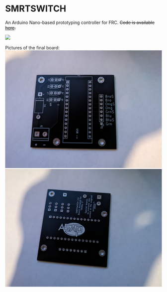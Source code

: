 # SMRTSWITCH

An Arduino Nano-based prototyping controller for FRC. ~~Code is available [here](https://github.com/frc4646/smrtswitch).~~

![](https://raw.githubusercontent.com/frc4646/smrtswitch-board/master/smrtswitch.png)

Pictures of the final board:
![](https://raw.githubusercontent.com/bobbysq/smrtswitch-board/main/pictures/PXL_20240322_012138054.jpg)
![](https://raw.githubusercontent.com/bobbysq/smrtswitch-board/main/pictures/PXL_20240322_012123158.jpg)

